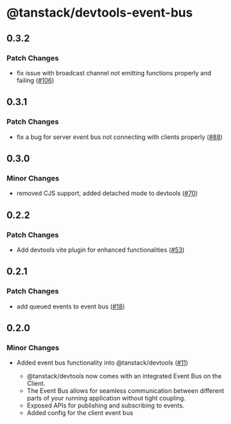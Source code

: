 # @tanstack/devtools-event-bus

## 0.3.2

### Patch Changes

- fix issue with broadcast channel not emitting functions properly and failing ([#106](https://github.com/TanStack/devtools/pull/106))

## 0.3.1

### Patch Changes

- fix a bug for server event bus not connecting with clients properly ([#88](https://github.com/TanStack/devtools/pull/88))

## 0.3.0

### Minor Changes

- removed CJS support, added detached mode to devtools ([#70](https://github.com/TanStack/devtools/pull/70))

## 0.2.2

### Patch Changes

- Add devtools vite plugin for enhanced functionalities ([#53](https://github.com/TanStack/devtools/pull/53))

## 0.2.1

### Patch Changes

- add queued events to event bus ([#18](https://github.com/TanStack/devtools/pull/18))

## 0.2.0

### Minor Changes

- Added event bus functionality into @tanstack/devtools ([#11](https://github.com/TanStack/devtools/pull/11))

  - @tanstack/devtools now comes with an integrated Event Bus on the Client.
  - The Event Bus allows for seamless communication between different parts of your running application
    without tight coupling.
  - Exposed APIs for publishing and subscribing to events.
  - Added config for the client event bus
